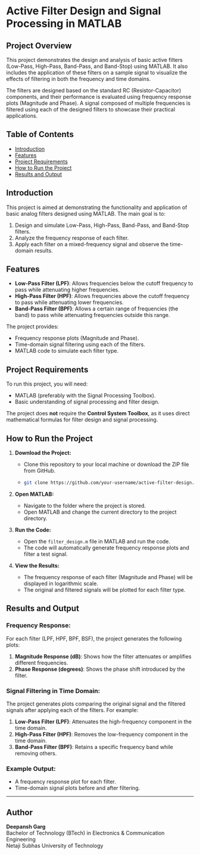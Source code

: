 # Active Filter Design and Signal Processing in MATLAB

## Project Overview

This project demonstrates the design and analysis of basic active filters (Low-Pass, High-Pass, Band-Pass, and Band-Stop) using MATLAB. It also includes the application of these filters on a sample signal to visualize the effects of filtering in both the frequency and time domains.

The filters are designed based on the standard RC (Resistor-Capacitor) components, and their performance is evaluated using frequency response plots (Magnitude and Phase). A signal composed of multiple frequencies is filtered using each of the designed filters to showcase their practical applications.

## Table of Contents

- [Introduction](#introduction)
- [Features](#features)
- [Project Requirements](#project-requirements)
- [How to Run the Project](#how-to-run-the-project)
- [Results and Output](#results-and-output)

## Introduction

This project is aimed at demonstrating the functionality and application of basic analog filters designed using MATLAB. The main goal is to:
1. Design and simulate Low-Pass, High-Pass, Band-Pass, and Band-Stop filters.
2. Analyze the frequency response of each filter.
3. Apply each filter on a mixed-frequency signal and observe the time-domain results.

## Features

- **Low-Pass Filter (LPF)**: Allows frequencies below the cutoff frequency to pass while attenuating higher frequencies.
- **High-Pass Filter (HPF)**: Allows frequencies above the cutoff frequency to pass while attenuating lower frequencies.
- **Band-Pass Filter (BPF)**: Allows a certain range of frequencies (the band) to pass while attenuating frequencies outside this range.


The project provides:
- Frequency response plots (Magnitude and Phase).
- Time-domain signal filtering using each of the filters.
- MATLAB code to simulate each filter type.

## Project Requirements

To run this project, you will need:
- MATLAB (preferably with the Signal Processing Toolbox).
- Basic understanding of signal processing and filter design.

The project does **not** require the **Control System Toolbox**, as it uses direct mathematical formulas for filter design and signal processing.

## How to Run the Project

1. **Download the Project:**
   - Clone this repository to your local machine or download the ZIP file from GitHub.
   - ```bash
     git clone https://github.com/your-username/active-filter-design.git
     ```

2. **Open MATLAB:**
   - Navigate to the folder where the project is stored.
   - Open MATLAB and change the current directory to the project directory.

3. **Run the Code:**
   - Open the `filter_design.m` file in MATLAB and run the code.
   - The code will automatically generate frequency response plots and filter a test signal.

4. **View the Results:**
   - The frequency response of each filter (Magnitude and Phase) will be displayed in logarithmic scale.
   - The original and filtered signals will be plotted for each filter type.


## Results and Output

### Frequency Response:
For each filter (LPF, HPF, BPF, BSF), the project generates the following plots:
1. **Magnitude Response (dB)**: Shows how the filter attenuates or amplifies different frequencies.
2. **Phase Response (degrees)**: Shows the phase shift introduced by the filter.

### Signal Filtering in Time Domain:
The project generates plots comparing the original signal and the filtered signals after applying each of the filters. For example:
1. **Low-Pass Filter (LPF)**: Attenuates the high-frequency component in the time domain.
2. **High-Pass Filter (HPF)**: Removes the low-frequency component in the time domain.
3. **Band-Pass Filter (BPF)**: Retains a specific frequency band while removing others.


### Example Output:
- A frequency response plot for each filter.
- Time-domain signal plots before and after filtering.

---

## Author

**Deepansh Garg**  
Bachelor of Technology (BTech) in Electronics & Communication Engineering  
Netaji Subhas University of Technology  
